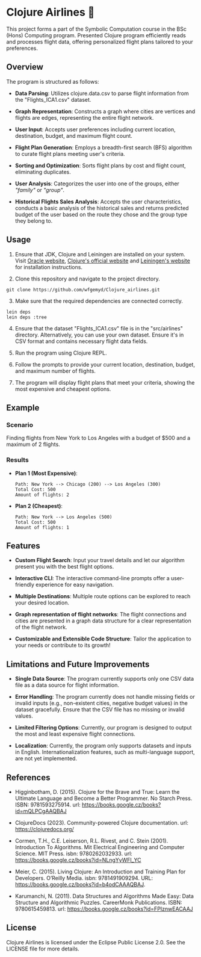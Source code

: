 # Clojure Airlines 🛫

This project forms a part of the Symbolic Computation course in the BSc (Hons) Computing program. Presented Clojure program efficiently reads and processes flight data, offering personalized flight plans tailored to your preferences.

## Overview

The program is structured as follows:

- **Data Parsing**: Utilizes clojure.data.csv to parse flight information from the "Flights_ICA1.csv" dataset.

- **Graph Representation**: Constructs a graph where cities are vertices and flights are edges, representing the entire flight network.

- **User Input**: Accepts user preferences including current location, destination, budget, and maximum flight count.

- **Flight Plan Generation**: Employs a breadth-first search (BFS) algorithm to curate flight plans meeting user's criteria.

- **Sorting and Optimization**: Sorts flight plans by cost and flight count, eliminating duplicates.

- **User Analysis**: Categorizes the user into one of the groups, either _"family"_ or _"group"_.

- **Historical Flights Sales Analysis**: Accepts the user characteristics, conducts a basic analysis of the historical sales and returns predicted budget of the user based on the route they chose and the group type they belong to. 


## Usage 

1. Ensure that JDK, Clojure and Leiningen are installed on your system. Visit [Oracle website](https://www.oracle.com/java/technologies/downloads), [Clojure's official website](https://clojure.org/guides/install_clojure) and [Leiningen's website](https://leiningen.org/#install) for installation instructions.

2. Clone this repository and navigate to the project directory.

  ```
  git clone https://github.com/wfgemyd/Clojure_airlines.git
  ```

3.  Make sure that the required dependencies are connected correctly.

```
lein deps 
lein deps :tree
```

4. Ensure that the dataset "Flights_ICA1.csv" file is in the "src/airlines" directory. Alternatively, you can use your own dataset. Ensure it's in CSV format and contains necessary flight data fields.

5. Run the program using Clojure REPL. 

5. Follow the prompts to provide your current location, destination, budget, and maximum number of flights.

6. The program will display flight plans that meet your criteria, showing the most expensive and cheapest options.

## Example

### Scenario
Finding flights from New York to Los Angeles with a budget of $500 and a maximum of 2 flights.

### Results
- **Plan 1 (Most Expensive)**:

  ```
  Path: New York --> Chicago (200) --> Los Angeles (300)
  Total Cost: 500
  Amount of flights: 2
  ```
- **Plan 2 (Cheapest)**:

  ```
  Path: New York --> Los Angeles (500)
  Total Cost: 500
  Amount of flights: 1
  ```
## Features 

- **Custom Flight Search**: Input your travel details and let our algorithm present you with the best flight options.
  
- **Interactive CLI**: The interactive command-line prompts offer a user-friendly experience for easy navigation.
  
- **Multiple Destinations**: Multiple route options can be explored to reach your desired location.
  
- **Graph representation of flight networks**: The flight connections and cities are presented in a graph data structure for a clear representation of the flight network.
  
- **Customizable and Extensible Code Structure**: Tailor the application to your needs or contribute to its growth!

## Limitations and Future Improvements 

- **Single Data Source**: The program currently supports only one CSV data file as a data source for flight information.
  
- **Error Handling**: The program currently does not handle missing fields or invalid inputs (e.g., non-existent cities, negative budget values) in the dataset gracefully. Ensure that the CSV file has no missing or invalid values.
  
- **Limited Filtering Options**: Currently, our program is designed to output the most and least expensive flight connections.

- **Localization**: Currently, the program only supports datasets and inputs in English. Internationalization features, such as multi-language support, are not yet implemented.

## References 

- Higginbotham, D. (2015). Clojure for the Brave and True: Learn the Ultimate Language and Become a Better Programmer. No Starch Press. ISBN: 9781593275914. url: https://books.google.cz/books?id=mQLPCgAAQBAJ
  
- ClojureDocs (2023). Community-powered Clojure documentation. url: https://clojuredocs.org/

- Cormen, T.H., C.E. Leiserson, R.L. Rivest, and C. Stein (2001). Introduction To Algorithms. Mit Electrical Engineering and Computer Science. MIT Press. isbn: 9780262032933. url: https://books.google.cz/books?id=NLngYyWFl_YC

- Meier, C. (2015). Living Clojure: An Introduction and Training Plan for Developers. O’Reilly Media. isbn: 9781491909294. URL: https://books.google.cz/books?id=b4odCAAAQBAJ.
  
- Karumanchi, N. (2011). Data Structures and Algorithms Made Easy: Data Structure and Algorithmic Puzzles. CareerMonk Publications. ISBN: 9780615459813. url: https://books.google.cz/books?id=FPIznwEACAAJ

## License

Clojure Airlines is licensed under the Eclipse Public License 2.0. See the LICENSE file for more details.
